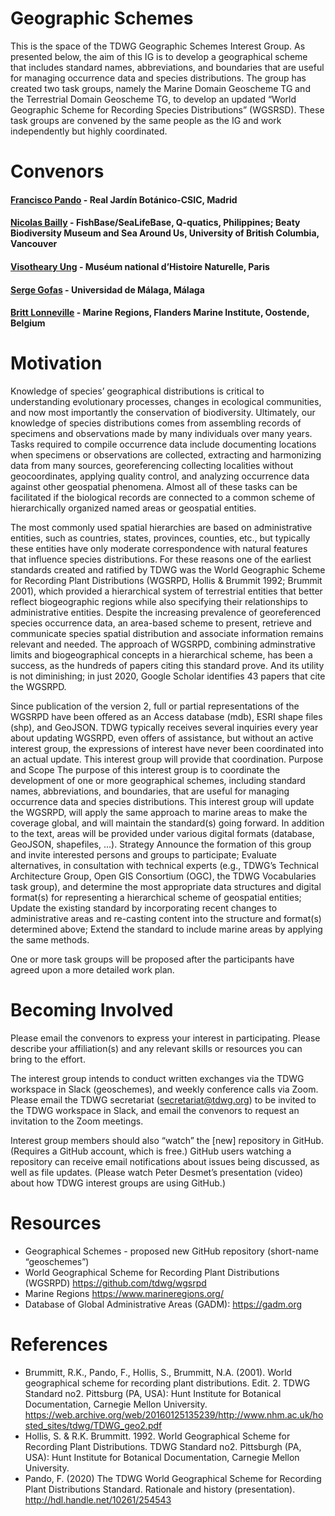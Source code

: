 # Geographic Schemes

This is the space of the TDWG Geographic Schemes Interest Group. As presented below, the aim of this IG is to develop a geographical scheme that includes standard names, abbreviations, and boundaries that are useful for managing occurrence data and species distributions. The group has created two task groups, namely the Marine Domain Geoscheme TG and the Terrestrial Domain Geoscheme TG, to develop an updated “World Geographic Scheme for Recording Species Distributions” (WGSRSD). These task groups are convened by the same people as the IG and work independently but highly coordinated.

# Convenors
#### [Francisco Pando](mailto:pando@rjb.csic.es) - Real Jardín Botánico-CSIC, Madrid
#### [Nicolas Bailly](mailto:n.bailly@q-quatics.org) - FishBase/SeaLifeBase, Q‑quatics, Philippines; Beaty Biodiversity Museum and Sea Around Us, University of British Columbia, Vancouver
#### [Visotheary Ung](mailto:visotheary.ung@mnhn.fr) - Muséum national d’Histoire Naturelle, Paris
#### [Serge Gofas](sgofas@uma.es) - Universidad de Málaga, Málaga
#### [Britt Lonneville](mailto:britt.lonneville@vliz.be) - Marine Regions, Flanders Marine Institute, Oostende, Belgium


# Motivation
Knowledge of species’ geographical distributions is critical to understanding evolutionary processes, changes in ecological communities, and now most importantly the conservation of biodiversity.  Ultimately, our knowledge of species distributions comes from assembling records of specimens and observations made by many individuals over many years.  Tasks required to compile occurrence data include documenting locations when specimens or observations are collected, extracting and harmonizing data from many sources, georeferencing collecting localities without geocoordinates, applying quality control, and analyzing occurrence data against other geospatial phenomena.  Almost all of these tasks can be facilitated if the biological records are connected to a common scheme of hierarchically organized named areas or geospatial entities. 

The most commonly used spatial hierarchies are based on administrative entities, such as countries, states, provinces, counties, etc., but typically these entities have only moderate correspondence with natural features that influence species distributions. For these reasons one of the earliest standards created and ratified by TDWG was the World Geographic Scheme for Recording Plant Distributions (WGSRPD, Hollis & Brummit 1992; Brummit 2001), which provided a hierarchical system of terrestrial entities that better reflect biogeographic regions while also specifying their relationships to administrative entities.  Despite the increasing prevalence of georeferenced species occurrence data, an area-based scheme to present, retrieve and communicate species spatial distribution and associate information remains relevant and needed. The approach of WGSRPD, combining adminstrative limits and biogeographical  concepts in a hierarchical scheme, has been a success, as the hundreds of papers citing this standard prove. And its utility is not diminishing; in just 2020, Google Scholar identifies 43 papers that cite the WGSRPD. 

Since publication of the version 2, full or partial representations of the WGSRPD have been offered as an Access database (mdb), ESRI shape files (shp), and GeoJSON.  TDWG typically receives several inquiries every year about updating WGSRPD, even offers of assistance, but without an active interest group, the expressions of interest have never been coordinated into an actual update.  This interest group will provide that coordination.
Purpose and Scope
The purpose of this interest group is to coordinate the development of one or more geographical schemes, including standard names, abbreviations, and boundaries, that are useful for managing occurrence data and species distributions.  This interest group will update the WGSRPD, will apply the same approach to marine areas to make the coverage global, and will maintain the standard(s) going forward.  In addition to the text, areas will be provided under various digital formats (database, GeoJSON, shapefiles, …). 
Strategy
Announce the formation of this group and invite interested persons and groups to participate;
Evaluate alternatives, in consultation with technical experts (e.g., TDWG’s Technical Architecture Group, Open GIS Consortium (OGC), the TDWG Vocabularies task group), and determine the most appropriate data structures and digital format(s) for representing a hierarchical scheme of geospatial entities;
Update the existing standard by incorporating recent changes to administrative areas and re-casting content into the structure and format(s) determined above;
Extend the standard to include marine areas by applying the same methods.

One or more task groups will be proposed after the participants have agreed upon a more detailed work plan.

# Becoming Involved
Please email the convenors to express your interest in participating.  Please describe your affiliation(s) and any relevant skills or resources you can bring to the effort.  

The interest group intends to conduct written exchanges via the TDWG workspace in Slack (geoschemes), and weekly conference calls via Zoom.  Please email the TDWG secretariat (secretariat@tdwg.org) to be invited to the TDWG workspace in Slack, and email the convenors to request an invitation to the Zoom meetings. 

Interest group members should also “watch” the [new] repository in GitHub. (Requires a GitHub account, which is free.)  GitHub users watching a repository can receive email notifications about issues being discussed, as well as file updates.  (Please watch Peter Desmet’s presentation (video) about how TDWG interest groups are using GitHub.)

# Resources

- Geographical Schemes - proposed new GitHub repository (short-name “geoschemes”) 
- World Geographical Scheme for Recording Plant Distributions (WGSRPD) https://github.com/tdwg/wgsrpd 
- Marine Regions https://www.marineregions.org/
- Database of Global Administrative Areas (GADM):  https://gadm.org

# References

- Brummitt, R.K., Pando, F., Hollis, S., Brummitt, N.A. (2001). World geographical scheme for recording plant distributions. Edit. 2. TDWG Standard no2. Pittsburg (PA, USA): Hunt Institute for Botanical Documentation, Carnegie Mellon University. https://web.archive.org/web/20160125135239/http://www.nhm.ac.uk/hosted_sites/tdwg/TDWG_geo2.pdf 
- Hollis, S. & R.K. Brummitt. 1992. World Geographical Scheme for Recording Plant Distributions. TDWG Standard no2. Pittsburgh (PA, USA): Hunt Institute for Botanical Documentation, Carnegie Mellon University.
- Pando, F. (2020)   The TDWG World Geographical Scheme for Recording Plant Distributions Standard. Rationale and history (presentation). http://hdl.handle.net/10261/254543
